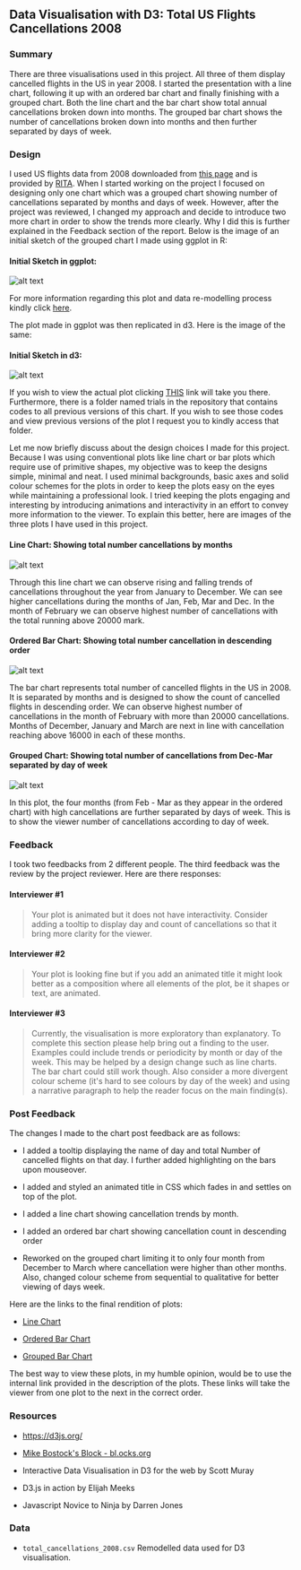 ## Data Visualisation with D3: Total US Flights Cancellations 2008 ##

### Summary ###

There are three visualisations used in this project. All three of them display cancelled flights in the US in year 2008. I started the presentation with a line chart, following it up with an ordered bar chart and finally finishing with a grouped chart. Both the line chart and the bar chart show total annual cancellations broken down into months. The grouped bar chart shows the number of cancellations broken down into months and then further separated by days of week.

### Design ###

I used US flights data from 2008 downloaded from <a href="http://stat-computing.org/dataexpo/2009/the-data.html">this page</a> and is provided by <a href="https://www.transtats.bts.gov/OT_Delay/OT_DelayCause1.asp">RITA</a>. When I started working on the project I focused on designing only one chart which was a grouped chart showing number of cancellations separated by months and days of week. However, after the project was reviewed, I changed my approach and decide to introduce two more chart in order to show the trends more clearly. Why I did this is further explained in the Feedback section of the report. Below is the image of an initial sketch of the grouped chart I made using ggplot in R: 

#### Initial Sketch in ggplot: ####
![alt text](img/ggplot_grouped_chart.png)

For more information regarding this plot and data re-modelling process kindly click <a href="https://gautamjo.github.io/blogdown/2017/12/12/us-flight-cancellations-in-2008/">here</a>. 

The plot made in ggplot was then replicated in d3. Here is the image of the same:

#### Initial Sketch in d3: ####

![alt text](img/initial_sketch_in_d3.png)

If you wish to view the actual plot clicking [THIS](https://bl.ocks.org/gautamjo/raw/42f15332a5402ade4b314504edd31fb5/3efae9c49f774f414a5ecee4b211514e20dd9025/) link will take you there. Furthermore, there is a folder named trials in the repository that contains codes to all previous versions of this chart. If you wish to see those codes and view previous versions of the plot I request you to kindly access that folder.

Let me now briefly discuss about the design choices I made for this project. Because I was using conventional plots like line chart or bar plots which require use of primitive shapes, my objective was to keep the designs simple, minimal and neat. I used minimal backgrounds, basic axes and solid colour schemes for the plots in order to keep the plots easy on the eyes while maintaining a professional look. I tried keeping the plots engaging and interesting by introducing animations and interactivity in an effort to convey more information to the viewer. To explain this better, here are images of the three plots I have used in this project. 

#### Line Chart: Showing total number cancellations by months ####

![alt text](img/line_chart.png)

Through this line chart we can observe rising and falling trends of cancellations throughout the year from January to December. We can see higher cancellations during the months of Jan, Feb, Mar and Dec. In the month of February we can observe highest number of cancellations with the total running above 20000 mark.

#### Ordered Bar Chart: Showing total number cancellation in descending order ####

![alt text](img/ordered_bar_char.png)

The bar chart represents total number of cancelled flights in the US in 2008. It is separated by months and is designed to show the count of cancelled flights in descending order. We can observe highest number of cancellations in the month of February with more than 20000 cancellations. Months of December, January and March are next in line with cancellation reaching above 16000 in each of these months.

#### Grouped Chart: Showing total number of cancellations from Dec-Mar separated by day of week ####

![alt text](img/grouped_chart_month_dow_feb_mar.png)

In this plot, the four months (from Feb - Mar as they appear in the ordered chart)  with high cancellations are further separated by days of week. This is to show the viewer number of cancellations according to day of week.

### Feedback ###

I took two feedbacks from 2 different people. The third feedback was the review by the project reviewer. Here are there responses:

#### Interviewer #1 ####
>Your plot is animated but it does not have interactivity. Consider adding a tooltip to display day and count of cancellations so that it bring more clarity for the viewer.

#### Interviewer #2 ####
>Your plot is looking fine but if you add an animated title it might look better as a composition where all elements of the plot, be it shapes or text, are animated.

#### Interviewer #3 ####
> Currently, the visualisation is more exploratory than explanatory. To complete this section please help bring out a finding to the user. Examples could include trends or periodicity by month or day of the week. This may be helped by a design change such as line charts. The bar chart could still work though. Also consider a more divergent colour scheme (it's hard to see colours by day of the week) and using a narrative paragraph to help the reader focus on the main finding(s).

### Post Feedback ###

The changes I made to the chart post feedback are as follows:

* I added a tooltip displaying the name of day and total Number of cancelled flights on that day. I further added highlighting on the bars upon mouseover. 

* I added and styled an animated title in CSS which fades in and settles on top of the plot.  

* I added a line chart showing cancellation trends by month.

* I added an ordered bar chart showing cancellation count in descending order

* Reworked on the grouped chart limiting it to only four month from December to March where cancellation were higher than other months. Also, changed colour scheme from sequential to qualitative for better viewing of days week. 

Here are the links to the final rendition of plots:

* [Line Chart](https://bl.ocks.org/gautamjo/88930e3886feab371ceca8fcda3ae8cd/ca6b85af0b208489a8a678e8986bcc0e05447fcf)

* [Ordered Bar Chart](https://bl.ocks.org/gautamjo/bff786c997b6ab4a8c609951aac9f3aa)

* [Grouped Bar Chart](https://bl.ocks.org/gautamjo/116c0af4b438b99ab444d971c661588b/414bce2d939526721c7df54a488e1c2c53f9717f)

The best way to view these plots, in my humble opinion, would be to use the internal link provided in the description of the plots. These links will take the viewer from one plot to the next in the correct order. 

### Resources ###

* https://d3js.org/

* <a href="https://bl.ocks.org/mbostock">Mike Bostock's Block - bl.ocks.org</a>

* Interactive Data Visualisation in D3 for the web by Scott Muray

* D3.js in action by Elijah Meeks

* Javascript Novice to Ninja by Darren Jones

### Data ###

* <code>total_cancellations_2008.csv</code> Remodelled data used for D3 visualisation.





      


